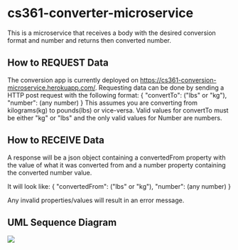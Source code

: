 # cs361-converter-microservice
This is a microservice that receives a body with the desired conversion format and number and returns then converted number.

## How to REQUEST Data
The conversion app is currently deployed on https://cs361-conversion-microservice.herokuapp.com/. Requesting data can be done by sending a HTTP post request with the following format:
{
  "convertTo": ("lbs" or "kg"),
  "number": (any number)
}
This assumes you are converting from kilograms(kg) to pounds(lbs) or vice-versa. Valid values for convertTo must be either "kg" or "lbs" and the only valid values for Number are numbers.

## How to RECEIVE Data
A response will be a json object containing a convertedFrom property with the value of what it was converted from and a number property containing the converted number value.

It will look like:
{
  "convertedFrom": ("lbs" or "kg"),
  "number": (any number)
}

Any invalid properties/values will result in an error message.

## UML Sequence Diagram
<img src="https://ibb.co/WzdjQS7">

